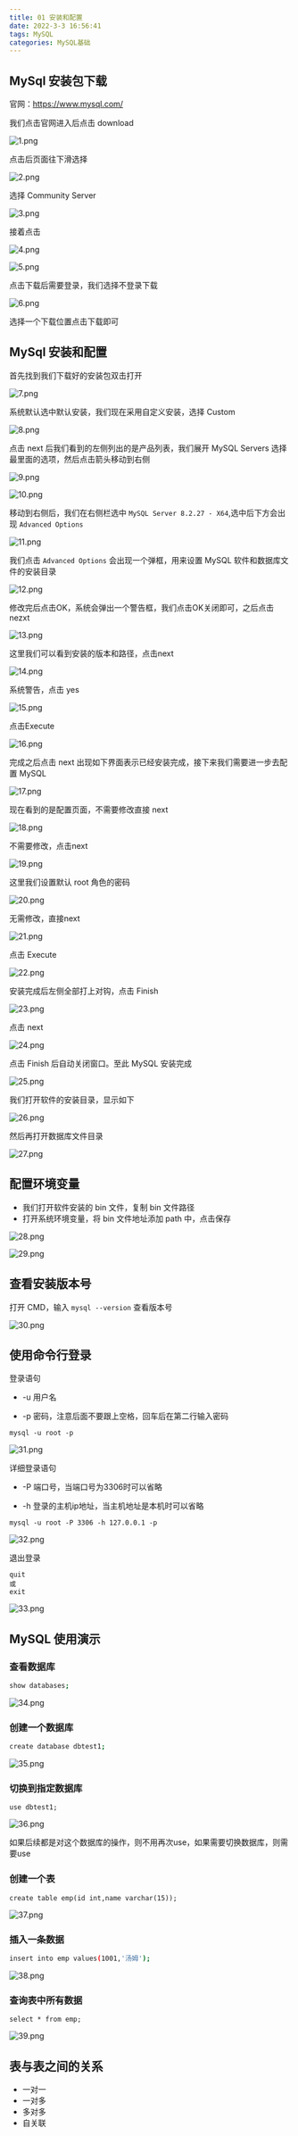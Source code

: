 ```yaml
---
title: 01 安装和配置
date: 2022-3-3 16:56:41
tags: MySQL
categories: MySQL基础
---
```


## MySql 安装包下载

官网：https://www.mysql.com/

我们点击官网进入后点击 download

![1.png](https://szx-bucket1.fsh.bcebos.com/images/1.png)

点击后页面往下滑选择

![2.png](https://szx-bucket1.fsh.bcebos.com/images/2.png)

选择 Community Server

![3.png](https://szx-bucket1.fsh.bcebos.com/images/3.png)

接着点击

![4.png](https://szx-bucket1.fsh.bcebos.com/images/4.png)

![5.png](https://szx-bucket1.fsh.bcebos.com/images/5.png)

点击下载后需要登录，我们选择不登录下载

![6.png](https://szx-bucket1.fsh.bcebos.com/images/6.png)

选择一个下载位置点击下载即可

## MySql 安装和配置

首先找到我们下载好的安装包双击打开

![7.png](https://szx-bucket1.fsh.bcebos.com/images/7.png)

系统默认选中默认安装，我们现在采用自定义安装，选择 Custom

![8.png](https://szx-bucket1.fsh.bcebos.com/images/8.png)

点击 next 后我们看到的左侧列出的是产品列表，我们展开 MySQL Servers 选择最里面的选项，然后点击箭头移动到右侧

![9.png](https://szx-bucket1.fsh.bcebos.com/images/9.png)

![10.png](https://szx-bucket1.fsh.bcebos.com/images/10.png)



移动到右侧后，我们在右侧栏选中 `MySQL Server 8.2.27 - X64`,选中后下方会出现 `Advanced Options`

![11.png](https://szx-bucket1.fsh.bcebos.com/images/11.png)

我们点击 `Advanced Options` 会出现一个弹框，用来设置 MySQL 软件和数据库文件的安装目录

![12.png](https://szx-bucket1.fsh.bcebos.com/images/12.png)



修改完后点击OK，系统会弹出一个警告框，我们点击OK关闭即可，之后点击nezxt

![13.png](https://szx-bucket1.fsh.bcebos.com/images/13.png)

这里我们可以看到安装的版本和路径，点击next

![14.png](https://szx-bucket1.fsh.bcebos.com/images/14.png)

系统警告，点击 yes

![15.png](https://szx-bucket1.fsh.bcebos.com/images/15.png)

点击Execute

![16.png](https://szx-bucket1.fsh.bcebos.com/images/16.png)

完成之后点击 next 出现如下界面表示已经安装完成，接下来我们需要进一步去配置 MySQL

![17.png](https://szx-bucket1.fsh.bcebos.com/images/17.png)



现在看到的是配置页面，不需要修改直接 next

![18.png](https://szx-bucket1.fsh.bcebos.com/images/18.png)

不需要修改，点击next

![19.png](https://szx-bucket1.fsh.bcebos.com/images/19.png)

这里我们设置默认 root 角色的密码

![20.png](https://szx-bucket1.fsh.bcebos.com/images/20.png)

无需修改，直接next

![21.png](https://szx-bucket1.fsh.bcebos.com/images/21.png)

点击 Execute

![22.png](https://szx-bucket1.fsh.bcebos.com/images/22.png)

安装完成后左侧全部打上对钩，点击 Finish

![23.png](https://szx-bucket1.fsh.bcebos.com/images/23.png)

点击 next

![24.png](https://szx-bucket1.fsh.bcebos.com/images/24.png)

点击 Finish 后自动关闭窗口。至此 MySQL 安装完成

![25.png](https://szx-bucket1.fsh.bcebos.com/images/25.png)

我们打开软件的安装目录，显示如下

![26.png](https://szx-bucket1.fsh.bcebos.com/images/26.png)

然后再打开数据库文件目录

![27.png](https://szx-bucket1.fsh.bcebos.com/images/27.png)

## 配置环境变量

- 我们打开软件安装的 bin 文件，复制 bin 文件路径
- 打开系统环境变量，将 bin 文件地址添加 path 中，点击保存

![28.png](https://szx-bucket1.fsh.bcebos.com/images/28.png)

![29.png](https://szx-bucket1.fsh.bcebos.com/images/29.png)

## 查看安装版本号

打开 CMD，输入 `mysql --version` 查看版本号

![30.png](https://szx-bucket1.fsh.bcebos.com/images/30.png)

## 使用命令行登录

登录语句

- -u 用户名

- -p 密码，注意后面不要跟上空格，回车后在第二行输入密码

```shell
mysql -u root -p
```

![31.png](https://szx-bucket1.fsh.bcebos.com/images/31.png)

详细登录语句

- -P 端口号，当端口号为3306时可以省略

- -h 登录的主机ip地址，当主机地址是本机时可以省略

```shell
mysql -u root -P 3306 -h 127.0.0.1 -p
```

![32.png](https://szx-bucket1.fsh.bcebos.com/images/32.png)

退出登录

```shell
quit
或
exit
```

![33.png](https://szx-bucket1.fsh.bcebos.com/images/33.png)

## MySQL 使用演示

### 查看数据库

```sh
show databases;
```

![34.png](https://szx-bucket1.fsh.bcebos.com/images/34.png)

### 创建一个数据库

```sh
create database dbtest1;
```

![35.png](https://szx-bucket1.fsh.bcebos.com/images/35.png)

### 切换到指定数据库

```shell
use dbtest1;
```

![36.png](https://szx-bucket1.fsh.bcebos.com/images/36.png)

如果后续都是对这个数据库的操作，则不用再次use，如果需要切换数据库，则需要use

### 创建一个表

```shell
create table emp(id int,name varchar(15));
```

![37.png](https://szx-bucket1.fsh.bcebos.com/images/37.png)



### 插入一条数据

```sh
insert into emp values(1001,'汤姆');
```

![38.png](https://szx-bucket1.fsh.bcebos.com/images/38.png)

### 查询表中所有数据

```shell
select * from emp;
```

![39.png](https://szx-bucket1.fsh.bcebos.com/images/39.png)



## 表与表之间的关系

- 一对一
- 一对多
- 多对多
- 自关联





